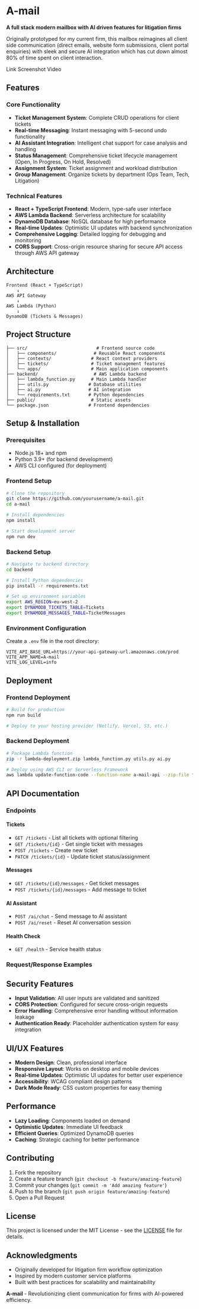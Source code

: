 # A-mail

**A full stack modern mailbox with AI driven features for litigation firms**

Originally prototyped for my current firm, this mailbox reimagines all client side communication (direct emails, website form submissions, client portal enquiries) with sleek and secure AI integration which has cut down almost 80% of time spent on client interaction.

Link
Screenshot
Video

## Features

### Core Functionality
- **Ticket Management System**: Complete CRUD operations for client tickets
- **Real-time Messaging**: Instant messaging with 5-second undo functionality
- **AI Assistant Integration**: Intelligent chat support for case analysis and handling
- **Status Management**: Comprehensive ticket lifecycle management (Open, In Progress, On Hold, Resolved)
- **Assignment System**: Ticket assignment and workload distribution
- **Group Management**: Organize tickets by department (Ops Team, Tech, Litigation)

### Technical Features
- **React + TypeScript Frontend**: Modern, type-safe user interface
- **AWS Lambda Backend**: Serverless architecture for scalability
- **DynamoDB Database**: NoSQL database for high performance
- **Real-time Updates**: Optimistic UI updates with backend synchronization
- **Comprehensive Logging**: Detailed logging for debugging and monitoring
- **CORS Support**: Cross-origin resource sharing for secure API access through AWS API gateway

## Architecture

```
Frontend (React + TypeScript)
    ↓
AWS API Gateway
    ↓
AWS Lambda (Python)
    ↓
DynamoDB (Tickets & Messages)
```

## Project Structure

```
├── src/                          # Frontend source code
│   ├── components/              # Reusable React components
│   ├── contexts/               # React context providers
│   ├── tickets/                # Ticket management features
│   └── apps/                   # Main application components
├── backend/                     # AWS Lambda backend
│   ├── lambda_function.py      # Main Lambda handler
│   ├── utils.py               # Database utilities
│   ├── ai.py                  # AI integration
│   └── requirements.txt       # Python dependencies
├── public/                     # Static assets
└── package.json               # Frontend dependencies
```

## Setup & Installation

### Prerequisites
- Node.js 18+ and npm
- Python 3.9+ (for backend development)
- AWS CLI configured (for deployment)

### Frontend Setup

```bash
# Clone the repository
git clone https://github.com/yourusername/a-mail.git
cd a-mail

# Install dependencies
npm install

# Start development server
npm run dev
```

### Backend Setup

```bash
# Navigate to backend directory
cd backend

# Install Python dependencies
pip install -r requirements.txt

# Set up environment variables
export AWS_REGION=eu-west-2
export DYNAMODB_TICKETS_TABLE=Tickets
export DYNAMODB_MESSAGES_TABLE=TicketMessages
```

### Environment Configuration

Create a `.env` file in the root directory:

```env
VITE_API_BASE_URL=https://your-api-gateway-url.amazonaws.com/prod
VITE_APP_NAME=A-mail
VITE_LOG_LEVEL=info
```

## Deployment

### Frontend Deployment
```bash
# Build for production
npm run build

# Deploy to your hosting provider (Netlify, Vercel, S3, etc.)
```

### Backend Deployment
```bash
# Package Lambda function
zip -r lambda-deployment.zip lambda_function.py utils.py ai.py

# Deploy using AWS CLI or Serverless Framework
aws lambda update-function-code --function-name a-mail-api --zip-file fileb://lambda-deployment.zip
```

## API Documentation

### Endpoints

#### Tickets
- `GET /tickets` - List all tickets with optional filtering
- `GET /tickets/{id}` - Get single ticket with messages
- `POST /tickets` - Create new ticket
- `PATCH /tickets/{id}` - Update ticket status/assignment

#### Messages
- `GET /tickets/{id}/messages` - Get ticket messages
- `POST /tickets/{id}/messages` - Add message to ticket

#### AI Assistant
- `POST /ai/chat` - Send message to AI assistant
- `POST /ai/reset` - Reset AI conversation session

#### Health Check
- `GET /health` - Service health status

### Request/Response Examples



## Security Features

- **Input Validation**: All user inputs are validated and sanitized
- **CORS Protection**: Configured for secure cross-origin requests
- **Error Handling**: Comprehensive error handling without information leakage
- **Authentication Ready**: Placeholder authentication system for easy integration

## UI/UX Features

- **Modern Design**: Clean, professional interface
- **Responsive Layout**: Works on desktop and mobile devices
- **Real-time Updates**: Optimistic UI updates for better user experience
- **Accessibility**: WCAG compliant design patterns
- **Dark Mode Ready**: CSS custom properties for easy theming

## Performance

- **Lazy Loading**: Components loaded on demand
- **Optimistic Updates**: Immediate UI feedback
- **Efficient Queries**: Optimized DynamoDB queries
- **Caching**: Strategic caching for better performance

## Contributing

1. Fork the repository
2. Create a feature branch (`git checkout -b feature/amazing-feature`)
3. Commit your changes (`git commit -m 'Add amazing feature'`)
4. Push to the branch (`git push origin feature/amazing-feature`)
5. Open a Pull Request

## License

This project is licensed under the MIT License - see the [LICENSE](LICENSE) file for details.

## Acknowledgments

- Originally developed for litigation firm workflow optimization
- Inspired by modern customer service platforms
- Built with best practices for scalability and maintainability

**A-mail** - Revolutionizing client communication for firms with AI-powered efficiency.